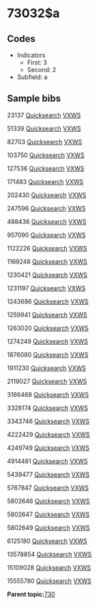 # 73032$a

## Codes

-   Indicators
    -   First: 3
    -   Second: 2
-   Subfield: a

## Sample bibs

23137 [Quicksearch](https://search.library.yale.edu/catalog/23137) [VXWS](http://prodorbis.library.yale.edu:7014/vxws/GetHoldingsService?bibId=23137)

51339 [Quicksearch](https://search.library.yale.edu/catalog/51339) [VXWS](http://prodorbis.library.yale.edu:7014/vxws/GetHoldingsService?bibId=51339)

82703 [Quicksearch](https://search.library.yale.edu/catalog/82703) [VXWS](http://prodorbis.library.yale.edu:7014/vxws/GetHoldingsService?bibId=82703)

103750 [Quicksearch](https://search.library.yale.edu/catalog/103750) [VXWS](http://prodorbis.library.yale.edu:7014/vxws/GetHoldingsService?bibId=103750)

127536 [Quicksearch](https://search.library.yale.edu/catalog/127536) [VXWS](http://prodorbis.library.yale.edu:7014/vxws/GetHoldingsService?bibId=127536)

171483 [Quicksearch](https://search.library.yale.edu/catalog/171483) [VXWS](http://prodorbis.library.yale.edu:7014/vxws/GetHoldingsService?bibId=171483)

202430 [Quicksearch](https://search.library.yale.edu/catalog/202430) [VXWS](http://prodorbis.library.yale.edu:7014/vxws/GetHoldingsService?bibId=202430)

247596 [Quicksearch](https://search.library.yale.edu/catalog/247596) [VXWS](http://prodorbis.library.yale.edu:7014/vxws/GetHoldingsService?bibId=247596)

488436 [Quicksearch](https://search.library.yale.edu/catalog/488436) [VXWS](http://prodorbis.library.yale.edu:7014/vxws/GetHoldingsService?bibId=488436)

957090 [Quicksearch](https://search.library.yale.edu/catalog/957090) [VXWS](http://prodorbis.library.yale.edu:7014/vxws/GetHoldingsService?bibId=957090)

1122226 [Quicksearch](https://search.library.yale.edu/catalog/1122226) [VXWS](http://prodorbis.library.yale.edu:7014/vxws/GetHoldingsService?bibId=1122226)

1169248 [Quicksearch](https://search.library.yale.edu/catalog/1169248) [VXWS](http://prodorbis.library.yale.edu:7014/vxws/GetHoldingsService?bibId=1169248)

1230421 [Quicksearch](https://search.library.yale.edu/catalog/1230421) [VXWS](http://prodorbis.library.yale.edu:7014/vxws/GetHoldingsService?bibId=1230421)

1231197 [Quicksearch](https://search.library.yale.edu/catalog/1231197) [VXWS](http://prodorbis.library.yale.edu:7014/vxws/GetHoldingsService?bibId=1231197)

1243686 [Quicksearch](https://search.library.yale.edu/catalog/1243686) [VXWS](http://prodorbis.library.yale.edu:7014/vxws/GetHoldingsService?bibId=1243686)

1259941 [Quicksearch](https://search.library.yale.edu/catalog/1259941) [VXWS](http://prodorbis.library.yale.edu:7014/vxws/GetHoldingsService?bibId=1259941)

1263020 [Quicksearch](https://search.library.yale.edu/catalog/1263020) [VXWS](http://prodorbis.library.yale.edu:7014/vxws/GetHoldingsService?bibId=1263020)

1274249 [Quicksearch](https://search.library.yale.edu/catalog/1274249) [VXWS](http://prodorbis.library.yale.edu:7014/vxws/GetHoldingsService?bibId=1274249)

1876080 [Quicksearch](https://search.library.yale.edu/catalog/1876080) [VXWS](http://prodorbis.library.yale.edu:7014/vxws/GetHoldingsService?bibId=1876080)

1911230 [Quicksearch](https://search.library.yale.edu/catalog/1911230) [VXWS](http://prodorbis.library.yale.edu:7014/vxws/GetHoldingsService?bibId=1911230)

2119027 [Quicksearch](https://search.library.yale.edu/catalog/2119027) [VXWS](http://prodorbis.library.yale.edu:7014/vxws/GetHoldingsService?bibId=2119027)

3186468 [Quicksearch](https://search.library.yale.edu/catalog/3186468) [VXWS](http://prodorbis.library.yale.edu:7014/vxws/GetHoldingsService?bibId=3186468)

3328174 [Quicksearch](https://search.library.yale.edu/catalog/3328174) [VXWS](http://prodorbis.library.yale.edu:7014/vxws/GetHoldingsService?bibId=3328174)

3343746 [Quicksearch](https://search.library.yale.edu/catalog/3343746) [VXWS](http://prodorbis.library.yale.edu:7014/vxws/GetHoldingsService?bibId=3343746)

4222429 [Quicksearch](https://search.library.yale.edu/catalog/4222429) [VXWS](http://prodorbis.library.yale.edu:7014/vxws/GetHoldingsService?bibId=4222429)

4249749 [Quicksearch](https://search.library.yale.edu/catalog/4249749) [VXWS](http://prodorbis.library.yale.edu:7014/vxws/GetHoldingsService?bibId=4249749)

4914481 [Quicksearch](https://search.library.yale.edu/catalog/4914481) [VXWS](http://prodorbis.library.yale.edu:7014/vxws/GetHoldingsService?bibId=4914481)

5439477 [Quicksearch](https://search.library.yale.edu/catalog/5439477) [VXWS](http://prodorbis.library.yale.edu:7014/vxws/GetHoldingsService?bibId=5439477)

5767847 [Quicksearch](https://search.library.yale.edu/catalog/5767847) [VXWS](http://prodorbis.library.yale.edu:7014/vxws/GetHoldingsService?bibId=5767847)

5802646 [Quicksearch](https://search.library.yale.edu/catalog/5802646) [VXWS](http://prodorbis.library.yale.edu:7014/vxws/GetHoldingsService?bibId=5802646)

5802647 [Quicksearch](https://search.library.yale.edu/catalog/5802647) [VXWS](http://prodorbis.library.yale.edu:7014/vxws/GetHoldingsService?bibId=5802647)

5802649 [Quicksearch](https://search.library.yale.edu/catalog/5802649) [VXWS](http://prodorbis.library.yale.edu:7014/vxws/GetHoldingsService?bibId=5802649)

6125180 [Quicksearch](https://search.library.yale.edu/catalog/6125180) [VXWS](http://prodorbis.library.yale.edu:7014/vxws/GetHoldingsService?bibId=6125180)

13578854 [Quicksearch](https://search.library.yale.edu/catalog/13578854) [VXWS](http://prodorbis.library.yale.edu:7014/vxws/GetHoldingsService?bibId=13578854)

15109028 [Quicksearch](https://search.library.yale.edu/catalog/15109028) [VXWS](http://prodorbis.library.yale.edu:7014/vxws/GetHoldingsService?bibId=15109028)

15555780 [Quicksearch](https://search.library.yale.edu/catalog/15555780) [VXWS](http://prodorbis.library.yale.edu:7014/vxws/GetHoldingsService?bibId=15555780)

**Parent topic:**[730](../../tags/730/730.md)

